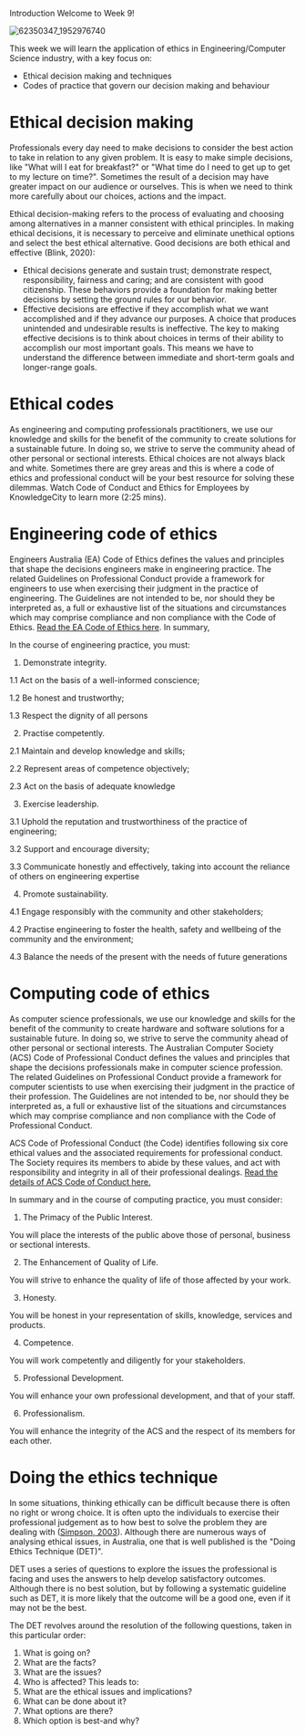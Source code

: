 Introduction
Welcome to Week 9!


![62350347_1952976740](https://user-images.githubusercontent.com/125527438/235304805-aef3b863-af9a-4209-8bad-f156a15737a6.jpeg)


This week we will learn the application of ethics in Engineering/Computer Science industry, with a key focus on:

  * Ethical decision making and techniques
  * Codes of practice that govern our decision making and behaviour
  

# Ethical decision making
Professionals every day need to make decisions to consider the best action to take in relation to any given problem. It is easy to make simple decisions, like "What will I eat for breakfast?" or "What time do I need to get up to get to my lecture on time?". Sometimes the result of a decision may have greater impact on our audience or ourselves. This is when we need to think more carefully about our choices, actions and the impact. 

Ethical decision-making refers to the process of evaluating and choosing among alternatives in a manner consistent with ethical principles. In making ethical decisions, it is necessary to perceive and eliminate unethical options and select the best ethical alternative. Good decisions are both ethical and effective (Blink, 2020):

* Ethical decisions generate and sustain trust; demonstrate respect, responsibility, fairness and caring; and are consistent with good citizenship. These behaviors provide a foundation for making better decisions by setting the ground rules for our behavior.
* Effective decisions are effective if they accomplish what we want accomplished and if they advance our purposes. A choice that produces unintended and undesirable results is ineffective. The key to making effective decisions is to think about choices in terms of their ability to accomplish our most important goals. This means we have to understand the difference between immediate and short-term goals and longer-range goals.


# Ethical codes
As engineering and computing professionals practitioners, we use our knowledge and skills for the benefit of the community to create solutions for a sustainable future. In doing so, we strive to serve the community ahead of other personal or sectional interests. Ethical choices are not always black and white. Sometimes there are grey areas and this is where a code of ethics and professional conduct will be your best resource for solving these dilemmas. Watch Code of Conduct and Ethics for Employees by KnowledgeCity to learn more (2:25 mins).


# Engineering code of ethics
Engineers Australia (EA) Code of Ethics defines the values and principles that shape the decisions engineers make in engineering practice. The related Guidelines on Professional Conduct provide a framework for engineers to use when exercising their judgment in the practice of engineering. The Guidelines are not intended to be, nor should they be interpreted as, a full or exhaustive list of the situations and circumstances which may comprise compliance and non compliance with the Code of Ethics. [Read the EA Code of Ethics here](https://www.engineersaustralia.org.au/ethics). In summary, 

In the course of engineering practice, you must: 

1. Demonstrate integrity. 

  1.1 Act on the basis of a well-informed conscience; 
  
  1.2 Be honest and trustworthy; 
  
  1.3 Respect the dignity of all persons

2. Practise competently. 

  2.1 Maintain and develop knowledge and skills;
  
  2.2 Represent areas of competence objectively; 
  
  2.3 Act on the basis of adequate knowledge

3. Exercise leadership. 

  3.1 Uphold the reputation and trustworthiness of the practice of engineering; 
  
  3.2 Support and encourage diversity;
  
  3.3 Communicate honestly and effectively, taking into account the reliance of others on engineering expertise 

4. Promote sustainability. 

  4.1 Engage responsibly with the community and other stakeholders; 
  
  4.2 Practise engineering to foster the health, safety and wellbeing of the community  and the environment; 
  
  4.3 Balance the needs of the present with the needs of future generations
  
  
# Computing code of ethics
As computer science professionals, we use our knowledge and skills for the benefit of the community to create hardware and software solutions for a sustainable future. In doing so, we strive to serve the community ahead of other personal or sectional interests. The Australian Computer Society (ACS) Code of Professional Conduct defines the values and principles that shape the decisions professionals make in computer science profession. The related Guidelines on Professional Conduct provide a framework for computer scientists to use when exercising their judgment in the practice of their profession. The Guidelines are not intended to be, nor should they be interpreted as, a full or exhaustive list of the situations and circumstances which may comprise compliance and non compliance with the Code of Professional Conduct.

ACS Code of Professional Conduct (the Code) identifies following six core ethical values and the associated requirements for professional conduct. The Society requires its members to abide by these values, and act with responsibility and integrity in all of their professional dealings. [Read the details of ACS Code of Conduct here.](https://www.acs.org.au/content/dam/acs/rules-and-regulations/Code-of-Professional-Conduct_v2.1.pdf) 

In summary and in the course of computing practice, you must consider:

1. The Primacy of the Public Interest. 

You will place the interests of the public above those of personal, business or sectional interests. 

2. The Enhancement of Quality of Life. 

You will strive to enhance the quality of life of those affected by your work. 

3. Honesty. 

You will be honest in your representation of skills, knowledge, services and products. 

4. Competence.

You will work competently and diligently for your stakeholders. 

5. Professional Development.

You will enhance your own professional development, and that of your staff. 

6. Professionalism.

You will enhance the integrity of the ACS and the respect of its members for each other.


# Doing the ethics technique
In some situations, thinking ethically can be difficult because there is often no right or wrong choice. It is often upto the individuals to exercise their professional judgement as to how best to solve the problem they are dealing with ([Simpson, 2003](https://journal.acs.org.au/index.php/ajis/article/view/159/141)). Although there are numerous ways of analysing ethical issues, in Australia, one that is well published is the "Doing Ethics Technique (DET)". 

DET uses a series of questions to explore the issues the professional is facing and uses the answers to help develop satisfactory outcomes. Although there is no best solution, but by following a systematic guideline such as DET, it is more likely that the outcome will be a good one, even if it may not be the best.

The DET revolves around the resolution of the following questions, taken in this particular order:

1. What is going on?
2. What are the facts?
3. What are the issues?
4. Who is affected?
This leads to:
5. What are the ethical issues and implications?
6. What can be done about it?
7. What options are there?
8. Which option is best-and why?
